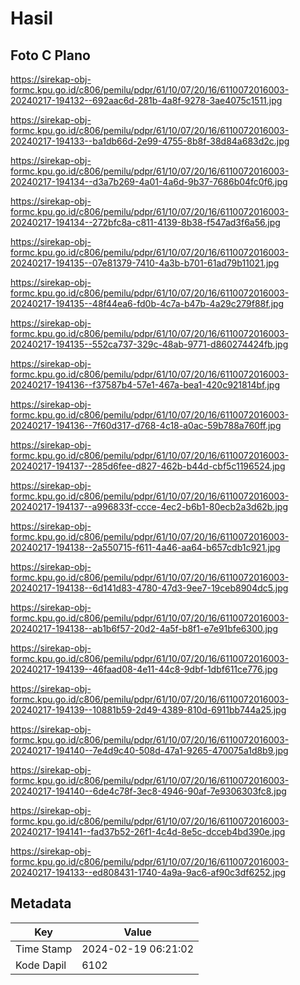 # Hasil

## Foto C Plano

https://sirekap-obj-formc.kpu.go.id/c806/pemilu/pdpr/61/10/07/20/16/6110072016003-20240217-194132--692aac6d-281b-4a8f-9278-3ae4075c1511.jpg

https://sirekap-obj-formc.kpu.go.id/c806/pemilu/pdpr/61/10/07/20/16/6110072016003-20240217-194133--ba1db66d-2e99-4755-8b8f-38d84a683d2c.jpg

https://sirekap-obj-formc.kpu.go.id/c806/pemilu/pdpr/61/10/07/20/16/6110072016003-20240217-194134--d3a7b269-4a01-4a6d-9b37-7686b04fc0f6.jpg

https://sirekap-obj-formc.kpu.go.id/c806/pemilu/pdpr/61/10/07/20/16/6110072016003-20240217-194134--272bfc8a-c811-4139-8b38-f547ad3f6a56.jpg

https://sirekap-obj-formc.kpu.go.id/c806/pemilu/pdpr/61/10/07/20/16/6110072016003-20240217-194135--07e81379-7410-4a3b-b701-61ad79b11021.jpg

https://sirekap-obj-formc.kpu.go.id/c806/pemilu/pdpr/61/10/07/20/16/6110072016003-20240217-194135--48f44ea6-fd0b-4c7a-b47b-4a29c279f88f.jpg

https://sirekap-obj-formc.kpu.go.id/c806/pemilu/pdpr/61/10/07/20/16/6110072016003-20240217-194135--552ca737-329c-48ab-9771-d860274424fb.jpg

https://sirekap-obj-formc.kpu.go.id/c806/pemilu/pdpr/61/10/07/20/16/6110072016003-20240217-194136--f37587b4-57e1-467a-bea1-420c921814bf.jpg

https://sirekap-obj-formc.kpu.go.id/c806/pemilu/pdpr/61/10/07/20/16/6110072016003-20240217-194136--7f60d317-d768-4c18-a0ac-59b788a760ff.jpg

https://sirekap-obj-formc.kpu.go.id/c806/pemilu/pdpr/61/10/07/20/16/6110072016003-20240217-194137--285d6fee-d827-462b-b44d-cbf5c1196524.jpg

https://sirekap-obj-formc.kpu.go.id/c806/pemilu/pdpr/61/10/07/20/16/6110072016003-20240217-194137--a996833f-ccce-4ec2-b6b1-80ecb2a3d62b.jpg

https://sirekap-obj-formc.kpu.go.id/c806/pemilu/pdpr/61/10/07/20/16/6110072016003-20240217-194138--2a550715-f611-4a46-aa64-b657cdb1c921.jpg

https://sirekap-obj-formc.kpu.go.id/c806/pemilu/pdpr/61/10/07/20/16/6110072016003-20240217-194138--6d141d83-4780-47d3-9ee7-19ceb8904dc5.jpg

https://sirekap-obj-formc.kpu.go.id/c806/pemilu/pdpr/61/10/07/20/16/6110072016003-20240217-194138--ab1b6f57-20d2-4a5f-b8f1-e7e91bfe6300.jpg

https://sirekap-obj-formc.kpu.go.id/c806/pemilu/pdpr/61/10/07/20/16/6110072016003-20240217-194139--46faad08-4e11-44c8-9dbf-1dbf611ce776.jpg

https://sirekap-obj-formc.kpu.go.id/c806/pemilu/pdpr/61/10/07/20/16/6110072016003-20240217-194139--10881b59-2d49-4389-810d-6911bb744a25.jpg

https://sirekap-obj-formc.kpu.go.id/c806/pemilu/pdpr/61/10/07/20/16/6110072016003-20240217-194140--7e4d9c40-508d-47a1-9265-470075a1d8b9.jpg

https://sirekap-obj-formc.kpu.go.id/c806/pemilu/pdpr/61/10/07/20/16/6110072016003-20240217-194140--6de4c78f-3ec8-4946-90af-7e9306303fc8.jpg

https://sirekap-obj-formc.kpu.go.id/c806/pemilu/pdpr/61/10/07/20/16/6110072016003-20240217-194141--fad37b52-26f1-4c4d-8e5c-dcceb4bd390e.jpg

https://sirekap-obj-formc.kpu.go.id/c806/pemilu/pdpr/61/10/07/20/16/6110072016003-20240217-194133--ed808431-1740-4a9a-9ac6-af90c3df6252.jpg


## Metadata

| Key        | Value               |
| ---------- | ------------------- |
| Time Stamp | 2024-02-19 06:21:02 |
| Kode Dapil | 6102                |



